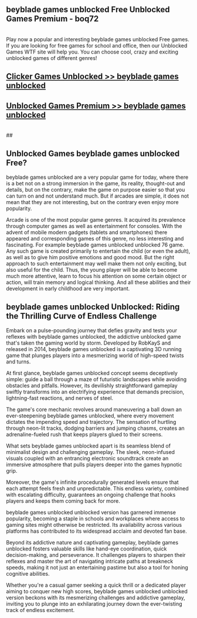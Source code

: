 ## beyblade games unblocked Free Unblocked Games Premium - boq72 <br>
<br>
Play now a popular and interesting beyblade games unblocked Free games. If you are looking for free games for school and office, then our Unblocked Games WTF site will help you. You can choose cool, crazy and exciting unblocked games of different genres!


##  [Clicker Games Unblocked >> beyblade games unblocked](http://freeplayer.one?title=beyblade_games_unblocked&ref=05)

##  [Unblocked Games Premium >> beyblade games unblocked](http://freeplayer.one?title=beyblade_games_unblocked&ref=05)
  <br>
  ##



## Unblocked Games beyblade games unblocked Free?

beyblade games unblocked are a very popular game for today, where there is a bet not on a strong immersion in the game, its reality, thought-out and details, but on the contrary, make the game on purpose easier so that you can turn on and not understand much. But if arcades are simple, it does not mean that they are not interesting, but on the contrary even enjoy more popularity.

Arcade is one of the most popular game genres. It acquired its prevalence through computer games as well as entertainment for consoles. With the advent of mobile modern gadgets (tablets and smartphones) there appeared and corresponding games of this genre, no less interesting and fascinating. For example beyblade games unblocked unblocked 76 game. Any such game is created primarily to entertain the child (or even the adult), as well as to give him positive emotions and good mood. But the right approach to such entertainment may well make them not only exciting, but also useful for the child. Thus, the young player will be able to become much more attentive, learn to focus his attention on some certain object or action, will train memory and logical thinking. And all these abilities and their development in early childhood are very important.

##  beyblade games unblocked Unblocked: Riding the Thrilling Curve of Endless Challenge

Embark on a pulse-pounding journey that defies gravity and tests your reflexes with beyblade games unblocked, the addictive unblocked game that's taken the gaming world by storm. Developed by RobKayS and released in 2014, beyblade games unblocked is a captivating 3D running game that plunges players into a mesmerizing world of high-speed twists and turns.

At first glance, beyblade games unblocked concept seems deceptively simple: guide a ball through a maze of futuristic landscapes while avoiding obstacles and pitfalls. However, its devilishly straightforward gameplay swiftly transforms into an electrifying experience that demands precision, lightning-fast reactions, and nerves of steel.

The game's core mechanic revolves around maneuvering a ball down an ever-steepening beyblade games unblocked, where every movement dictates the impending speed and trajectory. The sensation of hurtling through neon-lit tracks, dodging barriers and jumping chasms, creates an adrenaline-fueled rush that keeps players glued to their screens.

What sets beyblade games unblocked apart is its seamless blend of minimalist design and challenging gameplay. The sleek, neon-infused visuals coupled with an entrancing electronic soundtrack create an immersive atmosphere that pulls players deeper into the games hypnotic grip.

Moreover, the game's infinite procedurally generated levels ensure that each attempt feels fresh and unpredictable. This endless variety, combined with escalating difficulty, guarantees an ongoing challenge that hooks players and keeps them coming back for more.

beyblade games unblocked unblocked version has garnered immense popularity, becoming a staple in schools and workplaces where access to gaming sites might otherwise be restricted. Its availability across various platforms has contributed to its widespread acclaim and devoted fan base.

Beyond its addictive nature and captivating gameplay, beyblade games unblocked fosters valuable skills like hand-eye coordination, quick decision-making, and perseverance. It challenges players to sharpen their reflexes and master the art of navigating intricate paths at breakneck speeds, making it not just an entertaining pastime but also a tool for honing cognitive abilities.

Whether you're a casual gamer seeking a quick thrill or a dedicated player aiming to conquer new high scores, beyblade games unblocked unblocked version beckons with its mesmerizing challenges and addictive gameplay, inviting you to plunge into an exhilarating journey down the ever-twisting track of endless excitement.